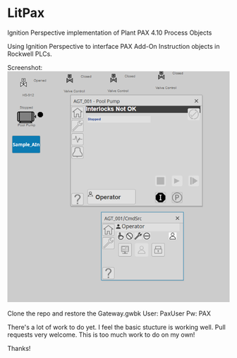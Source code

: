 # LitPax
Ignition Perspective implementation of Plant PAX 4.10 Process Objects

Using Ignition Perspective to interface PAX Add-On Instruction objects in Rockwell PLCs.

Screenshot:
![Screenshot](https://raw.githubusercontent.com/ASolchen/LitPax/main/repo_pics/screenshot01.PNG)

Clone the repo and restore the Gateway.gwbk
User: PaxUser
Pw: PAX

There's a lot of work to do yet. I feel the basic stucture is working well. Pull requests very welcome. This is too much work to do on my own! 

Thanks!